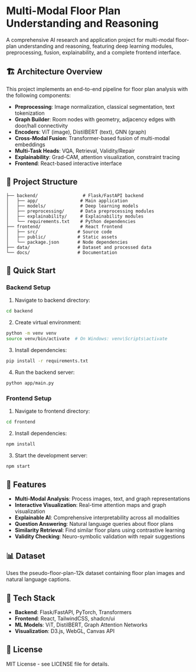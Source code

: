 # Multi-Modal Floor Plan Understanding and Reasoning

A comprehensive AI research and application project for multi-modal floor-plan understanding and reasoning, featuring deep learning modules, preprocessing, fusion, explainability, and a complete frontend interface.

## 🏗️ Architecture Overview

This project implements an end-to-end pipeline for floor plan analysis with the following components:

- **Preprocessing**: Image normalization, classical segmentation, text tokenization
- **Graph Builder**: Room nodes with geometry, adjacency edges with door/hall connectivity
- **Encoders**: ViT (image), DistilBERT (text), GNN (graph)
- **Cross-Modal Fusion**: Transformer-based fusion of multi-modal embeddings
- **Multi-Task Heads**: VQA, Retrieval, Validity/Repair
- **Explainability**: Grad-CAM, attention visualization, constraint tracing
- **Frontend**: React-based interactive interface

## 📁 Project Structure

```
├── backend/                 # Flask/FastAPI backend
│   ├── app/                # Main application
│   ├── models/             # Deep learning models
│   ├── preprocessing/      # Data preprocessing modules
│   ├── explainability/     # Explainability modules
│   └── requirements.txt    # Python dependencies
├── frontend/               # React frontend
│   ├── src/               # Source code
│   ├── public/            # Static assets
│   └── package.json       # Node dependencies
├── data/                  # Dataset and processed data
└── docs/                  # Documentation
```

## 🚀 Quick Start

### Backend Setup

1. Navigate to backend directory:
```bash
cd backend
```

2. Create virtual environment:
```bash
python -m venv venv
source venv/bin/activate  # On Windows: venv\Scripts\activate
```

3. Install dependencies:
```bash
pip install -r requirements.txt
```

4. Run the backend server:
```bash
python app/main.py
```

### Frontend Setup

1. Navigate to frontend directory:
```bash
cd frontend
```

2. Install dependencies:
```bash
npm install
```

3. Start the development server:
```bash
npm start
```

## 🎯 Features

- **Multi-Modal Analysis**: Process images, text, and graph representations
- **Interactive Visualization**: Real-time attention maps and graph visualization
- **Explainable AI**: Comprehensive interpretability across all modalities
- **Question Answering**: Natural language queries about floor plans
- **Similarity Retrieval**: Find similar floor plans using contrastive learning
- **Validity Checking**: Neuro-symbolic validation with repair suggestions

## 📊 Dataset

Uses the pseudo-floor-plan-12k dataset containing floor plan images and natural language captions.

## 🔧 Tech Stack

- **Backend**: Flask/FastAPI, PyTorch, Transformers
- **Frontend**: React, TailwindCSS, shadcn/ui
- **ML Models**: ViT, DistilBERT, Graph Attention Networks
- **Visualization**: D3.js, WebGL, Canvas API

## 📝 License

MIT License - see LICENSE file for details.
